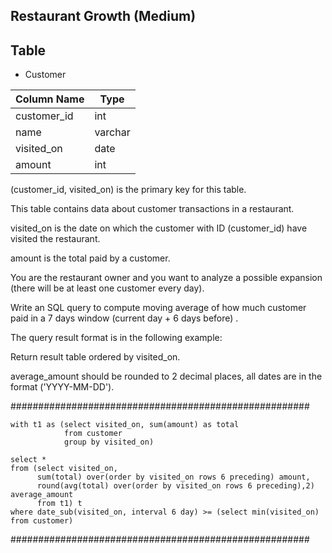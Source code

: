 ## Restaurant Growth (Medium)

## Table 
* Customer

| Column Name   | Type    |
---- | ---
| customer_id   | int     |
| name          | varchar |
| visited_on    | date    |
| amount        | int     |

(customer_id, visited_on) is the primary key for this table.

This table contains data about customer transactions in a restaurant.

visited_on is the date on which the customer with ID (customer_id) have visited the restaurant.

amount is the total paid by a customer.

You are the restaurant owner and you want to analyze a possible expansion (there will be at least one customer every day).

Write an SQL query to compute moving average of how much customer paid in a 7 days window (current day + 6 days before) .

The query result format is in the following example:

Return result table ordered by visited_on.

average_amount should be rounded to 2 decimal places, all dates are in the format ('YYYY-MM-DD').

######################################################
```
with t1 as (select visited_on, sum(amount) as total 
            from customer 
            group by visited_on)

select *
from (select visited_on,
      sum(total) over(order by visited_on rows 6 preceding) amount,
      round(avg(total) over(order by visited_on rows 6 preceding),2) average_amount
      from t1) t
where date_sub(visited_on, interval 6 day) >= (select min(visited_on) from customer)
```
######################################################
